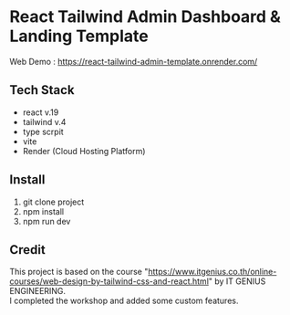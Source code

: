 # React Tailwind Admin Dashboard & Landing Template


 Web Demo : https://react-tailwind-admin-template.onrender.com/


## Tech Stack
- react v.19
- tailwind v.4
- type scrpit
- vite 
- Render (Cloud Hosting Platform)
  
## Install
1) git clone project
2) npm install
3) npm run dev

## Credit
This project is based on the course "https://www.itgenius.co.th/online-courses/web-design-by-tailwind-css-and-react.html" by IT GENIUS ENGINEERING.  
I completed the workshop and added some custom features.

